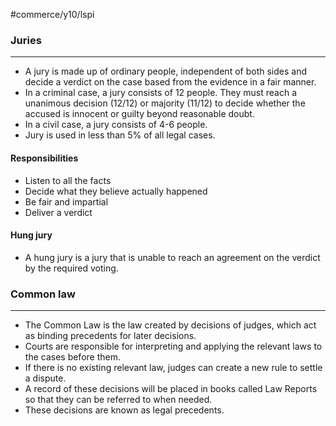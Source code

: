 #commerce/y10/lspi 

### Juries
---
- A jury is made up of ordinary people, independent of both sides and decide a verdict on the case based from the evidence in a fair manner.
- In a criminal case, a jury consists of 12 people. They must reach a unanimous decision (12/12) or majority (11/12) to decide whether the accused is innocent or guilty beyond reasonable doubt.
- In a civil case, a jury consists of 4-6 people.
- Jury is used in less than 5% of all legal cases.

#### Responsibilities
- Listen to all the facts
- Decide what they believe actually happened
- Be fair and impartial
- Deliver a verdict

#### Hung jury
- A hung jury is a jury that is unable to reach an agreement on the verdict by the required voting.


### Common law
---
- The Common Law is the law created by decisions of judges, which act as binding precedents for later decisions.
- Courts are responsible for interpreting and applying the relevant laws to the cases before them.
- If there is no existing relevant law, judges can create a new rule to settle a dispute.
- A record of these decisions will be placed in books called Law Reports so that they can be referred to when needed.
- These decisions are known as legal precedents.